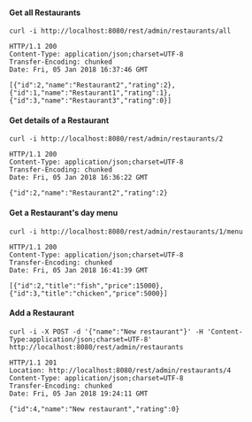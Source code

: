 #### Get all Restaurants
`curl -i http://localhost:8080/rest/admin/restaurants/all`

```
HTTP/1.1 200 
Content-Type: application/json;charset=UTF-8
Transfer-Encoding: chunked
Date: Fri, 05 Jan 2018 16:37:46 GMT
 
[{"id":2,"name":"Restaurant2","rating":2},{"id":1,"name":"Restaurant1","rating":1},{"id":3,"name":"Restaurant3","rating":0}]
```

#### Get details of a Restaurant
`curl -i http://localhost:8080/rest/admin/restaurants/2`

```
HTTP/1.1 200 
Content-Type: application/json;charset=UTF-8
Transfer-Encoding: chunked
Date: Fri, 05 Jan 2018 16:36:22 GMT
 
{"id":2,"name":"Restaurant2","rating":2}
```

#### Get a Restaurant's day menu
`curl -i http://localhost:8080/rest/admin/restaurants/1/menu`

```
HTTP/1.1 200 
Content-Type: application/json;charset=UTF-8
Transfer-Encoding: chunked
Date: Fri, 05 Jan 2018 16:41:39 GMT
 
[{"id":2,"title":"fish","price":15000},{"id":3,"title":"chicken","price":5000}]
```

#### Add a Restaurant
`curl -i -X POST -d '{"name":"New restaurant"}' -H 'Content-Type:application/json;charset=UTF-8' http://localhost:8080/rest/admin/restaurants`

```
HTTP/1.1 201 
Location: http://localhost:8080/rest/admin/restaurants/4
Content-Type: application/json;charset=UTF-8
Transfer-Encoding: chunked
Date: Fri, 05 Jan 2018 19:24:11 GMT
 
{"id":4,"name":"New restaurant","rating":0}
```

